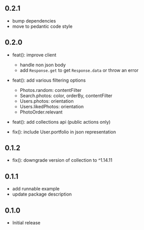 ## 0.2.1

- bump dependencies
- move to pedantic code style

## 0.2.0

- feat(): improve client
    - handle non json body
    - add `Response.get` to get `Response.data` or throw an error
    
- feat(): add various filtering options
    - Photos.random: contentFilter
    - Search.photos: color, orderBy, contentFilter
    - Users.photos: orientation
    - Users.likedPhotos: orientation
    - PhotoOrder.relevant
    
- feat(): add collections api (public actions only)

- fix(): include User.portfolio in json representation

## 0.1.2

- fix(): downgrade version of collection to ^1.14.11

## 0.1.1

- add runnable example
- update package description

## 0.1.0

- Initial release
